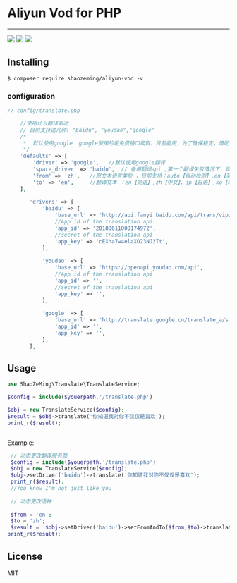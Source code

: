 # Aliyun Vod for PHP

---
[![](https://travis-ci.org/ShaoZeMing/translate.svg?branch=master)](https://travis-ci.org/ShaoZeMing/translate) 
[![](https://img.shields.io/packagist/v/ShaoZeMing/translate.svg)](https://packagist.org/packages/shaozeming/translate) 
[![](https://img.shields.io/packagist/dt/ShaoZeMing/translate.svg)](https://packagist.org/packages/stichoza/shaozeming/translate)


## Installing

```shell
$ composer require shaozeming/aliyun-vod -v
```

### configuration 

```php
// config/translate.php

    //使用什么翻译驱动
    // 目前支持这几种: "baidu", "youdao","google"
    /*
     *  默认使用google  google使用的是免费接口爬取，目前能用，为了确保稳定，请配置一个备用服务， 目前只有google和baidu 支持繁体翻译
     */
    'defaults' => [
        'driver' => 'google',   //默认使用google翻译
        'spare_driver' => 'baidu',  // 备用翻译api ,第一个翻译失败情况下，调用备用翻译服务，填写备用翻译api 需要在下面对应的drivers中配置你参数
        'from' => 'zh',   //原文本语言类型 ，目前支持：auto【自动检测】,en【英语】,zh【中文】，jp【日语】,ko【韩语】，fr【法语】，ru【俄文】，pt【西班牙】
        'to' => 'en',     //翻译文本 ：en【英语】,zh【中文】，jp【日语】,ko【韩语】，fr【法语】，ru【俄文】，pt【西班牙】,  
    ],
   
       'drivers' => [
           'baidu' => [
               'base_url' => 'http://api.fanyi.baidu.com/api/trans/vip/translate',
               //App id of the translation api
               'app_id' => '20180611000174972',
               //secret of the translation api
               'app_key' => 'cEXha7w4elaXO23NJ2Tt',
           ],
   
           'youdao' => [
               'base_url' => 'https://openapi.youdao.com/api',
               //App id of the translation api
               'app_id' => '',
               //secret of the translation api
               'app_key' => '',
           ],
   
           'google' => [
               'base_url' => 'http://translate.google.cn/translate_a/single',
               'app_id' => '',
               'app_key' => '',
           ],
       ],


```


## Usage


```php
use ShaoZeMing\Translate\TranslateService;

$config = include($youerpath.'/translate.php')

$obj = new TranslateService($config);
$result = $obj->translate('你知道我对你不仅仅是喜欢');
print_r($result);



```


Example:

```php
 // 动态更改翻译服务商
 $config = include($youerpath.'/translate.php')
 $obj = new TranslateService($config);
 $obj->setDriver('baidu')->translate('你知道我对你不仅仅是喜欢');
 print_r($result);
 //You know I'm not just like you
 
 // 动态更改语种
 
 $from = 'en';
 $to = 'zh';
 $result =  $obj->setDriver('baidu')->setFromAndTo($from,$to)->translate('I love you.');
print_r($result);


```

## License

MIT

